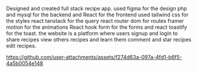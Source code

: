 Designed and created full stack recipe app.
used figma for the design php and mysql for the backend and React for the frontend used tailwind css for the styles react tanstack for the query react router dom for routes framer motion for the animations React hook form for the forms and react toastify for the toast.
the website is a platform where users signup and login to share recipes view others recipes and learn them comment and star recipes edit recipes.

https://github.com/user-attachments/assets/f274d63a-097a-4fd1-b6f5-4a5b0054e148

